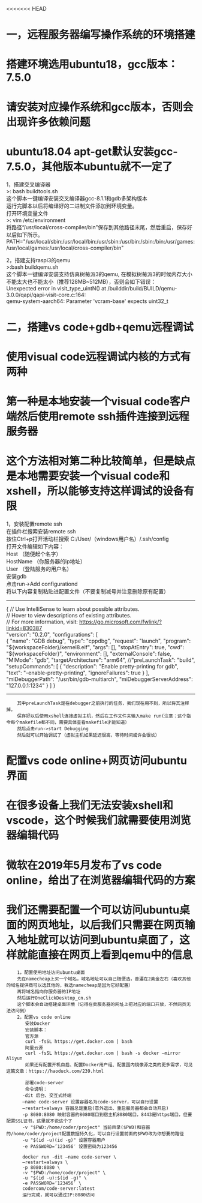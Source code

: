 <<<<<<< HEAD
# 一，远程服务器编写操作系统的环境搭建
# 搭建环境选用ubuntu18，gcc版本：7.5.0
# 请安装对应操作系统和gcc版本，否则会出现许多依赖问题
# ubuntu18.04 apt-get默认安装gcc-7.5.0，其他版本ubuntu就不一定了
  1，搭建交叉编译器  
    >: bash buildtools.sh  
    这个脚本一键编译安装交叉编译器gcc-8.1.1和gdb多架构版本  
    运行完脚本以后将编译好的二进制文件添加到环境变量。  
    打开环境变量文件  
    >: vim /etc/environment  
    将路径“/usr/local/cross-compiler/bin”保存到其他路径末尾，然后重启，保存好以后如下所示。  
    PATH="/usr/local/sbin:/usr/local/bin:/usr/sbin:/usr/bin:/sbin:/bin:/usr/games:/usr/local/games:/usr/local/cross-compiler/bin"  

  2，搭建支持raspi3的qemu  
    >:bash buildqemu.sh  
    这个脚本一键编译安装支持仿真树莓派3的qemu, 在模拟树莓派3的时候内存大小不能太大也不能太小（推荐128MB~512MB），否则会如下错误：  
    Unexpected error in visit_type_uintN() at /builddir/build/BUILD/qemu-3.0.0/qapi/qapi-visit-core.c:164:  
    qemu-system-aarch64: Parameter 'vcram-base' expects uint32_t  

# 二，搭建vs code+gdb+qemu远程调试
# 使用visual code远程调试内核的方式有两种
# 第一种是本地安装一个visual code客户端然后使用remote ssh插件连接到远程服务器
# 这个方法相对第二种比较简单，但是缺点是本地需要安装一个visual code和xshell，所以能够支持这样调试的设备有限

  1，安装配置remote ssh  
     在插件栏搜索安装remote ssh  
     按住Ctrl+p打开活动栏搜索 C:/User/（windows用户名）/.ssh/config  
     打开文件编辑如下内容：  
     Host （随便起个名字）  
     HostName （你服务器的ip地址）  
     User （登陆服务的用户名）  
     安装gdb  
     点击run->Add configurationd  
     将以下内容复制粘贴进配置文件（不要复制减号并注意删除原有配置）  

------------------------------------------------------------------------------------------------------------------------------  
  
{
    // Use IntelliSense to learn about possible attributes.  
    // Hover to view descriptions of existing attributes.  
    // For more information, visit: https://go.microsoft.com/fwlink/?linkid=830387  
        "version": "0.2.0",
        "configurations": [  
        {
        "name": "GDB debug",
        "type": "cppdbg",
        "request": "launch",
        "program": "${workspaceFolder}/kernel8.elf",
        "args": [],
        "stopAtEntry": true,
        "cwd": "${workspaceFolder}",
        "environment": [],
        "externalConsole": false,
        "MIMode": "gdb",
        "targetArchitecture": "arm64",
        //"preLaunchTask": "build",
        "setupCommands":
        [
        {
        "description": "Enable pretty-printing for gdb",
        "text": "-enable-pretty-printing",
        "ignoreFailures": true
        }
        ],  
        "miDebuggerPath": "/usr/bin/gdb-multiarch",
        "miDebuggerServerAddress": "127.0.0.1:1234"
        }
        ]
        }
  
---------------------------------------------------------------------------------------------------------------------------------  
  
        其中preLaunchTask是在debugger之前执行的任务，我们现在用不到，所以将其注释掉。    
        保存好以后使用xshell连接虚拟主机，然后在工作文件夹输入make run(注意：这个指令每个makefile都不同，需要具体查看makefile才能知道）    
        然后点击run->start Debugging   
        然后就可以开始调试了（虚拟主机如果延迟很高，等待时间或许会很长）  
# 配置vs code online+网页访问ubuntu界面  
# 在很多设备上我们无法安装xshell和vscode，这个时候我们就需要使用浏览器编辑代码  
# 微软在2019年5月发布了vs code online，给出了在浏览器编辑代码的方案  
# 我们还需要配置一个可以访问ubuntu桌面的网页地址，以后我们只需要在网页输入地址就可以访问到ubuntu桌面了，这样就能直接在网页上看到qemu中的信息  
        1，配置使用地址访问ubuntu桌面  
        先在namecheap上买一个域名，域名地址可以自己随便选，普遍在2美金左右（喜欢其他的域名提供商可以选其他的，我选namecheap是因为它好配置）  
        再将域名指向你服务器的IP地址  
        然后运行OneClickDesktop_cn.sh  
        这个脚本会自动搭建桌面环境（记得在卖服务器的网址上把对应的端口开放，不然网页无法访问到）  
        2，配置vs code online   
           安装Docker  
           安装脚本：  
           官方源  
           curl -fsSL https://get.docker.com | bash  
           阿里云源  
           curl -fsSL https://get.docker.com | bash -s docker –mirror Aliyun  
           如果还有配置开机自启、配置Docker用户组、配置国内镜像源之类的更多需求，可见这篇文章：https://haoduck.com/239.html  

           部署code-server  
           命令说明：  
          -dit 后台、交互式终端  
          –name code-server 设置容器名为code-server，可以自行设置  
          –restart=always 容器总是重启(意外退出、重启服务器都会自动开启)  
          -p 8080:8080 映射容器的8080端口到宿主机8080端口，8443是https端口，但要配置SSL证书，这里就不说这个了  
          -v "$PWD:/home/coder/project" 当前目录($PWD)和容器的/home/coder/project配置数据持久化，可以自行设置前面的$PWD改为你想要的路径  
          -u "$(id -u)(id -g)" 设置容器用户  
          -e PASSWORD=’123456′ 设置密码为123456  

          docker run -dit –name code-server \  
          –restart=always \  
          -p 8080:8080 \  
          -v "$PWD:/home/coder/project" \  
          -u "$(id -u):$(id -g)" \  
          -e PASSWORD=’123456′ \  
          codercom/code-server:latest  
          运行完成，就可以通过IP:8080访问  

